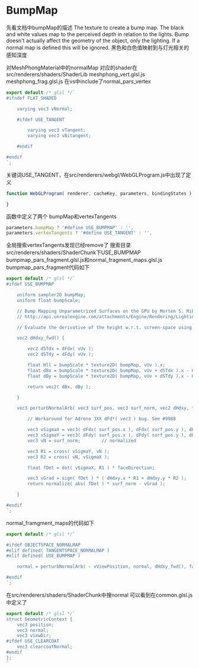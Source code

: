 # BumpMap

先看文档中bumpMap的描述
The texture to create a bump map. The black and white values map to the perceived depth in relation to the lights. Bump doesn't actually affect the geometry of the object, only the lighting. If a normal map is defined this will be ignored. 
黑色和白色值映射到与灯光相关的感知深度

对MeshPhongMaterial中的normalMap
对应的shader在src/renderers/shaders/ShaderLib
meshphong_vert.glsl.js
meshphong_frag.glsl.js
在vs中include了normal_pars_vertex
```js
export default /* glsl */`
#ifndef FLAT_SHADED

	varying vec3 vNormal;

	#ifdef USE_TANGENT

		varying vec3 vTangent;
		varying vec3 vBitangent;

	#endif

#endif
`;
```
关键词USE_TANGENT，在src/renderers/webgl/WebGLProgram.js中出现了定义
```js
function WebGLProgram( renderer, cacheKey, parameters, bindingStates ) {

}
```
函数中定义了两个
bumpMap和vertexTangents
```js
parameters.bumpMap ? '#define USE_BUMPMAP' : '',
parameters.vertexTangents ? '#define USE_TANGENT' : '',
```
全局搜索vertexTangents发现已经remove了
搜索目录src/renderers/shaders/ShaderChunk下USE_BUMPMAP
bumpmap_pars_fragment.glsl.js和normal_fragment_maps.glsl.js
bumpmap_pars_fragment代码如下
```js
export default /* glsl */`
#ifdef USE_BUMPMAP

	uniform sampler2D bumpMap;
	uniform float bumpScale;

	// Bump Mapping Unparametrized Surfaces on the GPU by Morten S. Mikkelsen
	// http://api.unrealengine.com/attachments/Engine/Rendering/LightingAndShadows/BumpMappingWithoutTangentSpace/mm_sfgrad_bump.pdf

	// Evaluate the derivative of the height w.r.t. screen-space using forward differencing (listing 2)

	vec2 dHdxy_fwd() {

		vec2 dSTdx = dFdx( vUv );
		vec2 dSTdy = dFdy( vUv );

		float Hll = bumpScale * texture2D( bumpMap, vUv ).x;
		float dBx = bumpScale * texture2D( bumpMap, vUv + dSTdx ).x - Hll;
		float dBy = bumpScale * texture2D( bumpMap, vUv + dSTdy ).x - Hll;

		return vec2( dBx, dBy );

	}

	vec3 perturbNormalArb( vec3 surf_pos, vec3 surf_norm, vec2 dHdxy, float faceDirection ) {

		// Workaround for Adreno 3XX dFd*( vec3 ) bug. See #9988

		vec3 vSigmaX = vec3( dFdx( surf_pos.x ), dFdx( surf_pos.y ), dFdx( surf_pos.z ) );
		vec3 vSigmaY = vec3( dFdy( surf_pos.x ), dFdy( surf_pos.y ), dFdy( surf_pos.z ) );
		vec3 vN = surf_norm;		// normalized

		vec3 R1 = cross( vSigmaY, vN );
		vec3 R2 = cross( vN, vSigmaX );

		float fDet = dot( vSigmaX, R1 ) * faceDirection;

		vec3 vGrad = sign( fDet ) * ( dHdxy.x * R1 + dHdxy.y * R2 );
		return normalize( abs( fDet ) * surf_norm - vGrad );

	}

#endif
`;
```
normal_framgment_maps的代码如下
```js
export default /* glsl */`

#ifdef OBJECTSPACE_NORMALMAP
#elif defined( TANGENTSPACE_NORMALMAP )
#elif defined( USE_BUMPMAP )

	normal = perturbNormalArb( - vViewPosition, normal, dHdxy_fwd(), faceDirection );

#endif
`;
```
在src/renderers/shaders/ShaderChunk中搜normal
可以看到在common.glsl.js中定义了
```js
export default /* glsl */`
struct GeometricContext {
	vec3 position;
	vec3 normal;
	vec3 viewDir;
#ifdef USE_CLEARCOAT
	vec3 clearcoatNormal;
#endif
};
`
```
